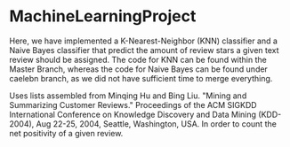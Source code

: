 # MachineLearningProject
Here, we have implemented a K-Nearest-Neighbor (KNN) classifier and a Naive Bayes classifier that predict the amount of review stars a given text review should be assigned. The code for KNN can be found within the Master Branch, whereas the code for Naive Bayes can be found under caelebn branch, as we did not have sufficient time to merge everything. 

Uses lists assembled from
Minqing Hu and Bing Liu. "Mining and Summarizing Customer Reviews." 
       Proceedings of the ACM SIGKDD International Conference on Knowledge 
       Discovery and Data Mining (KDD-2004), Aug 22-25, 2004, Seattle, 
       Washington, USA.
In order to count the net positivity of a given review.
